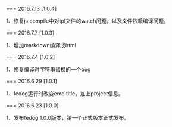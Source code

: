 ===
2016.7.13 [1.0.4]

1、修复js compile中对tpl文件的watch问题，以及文件依赖编译问题。

===
2016.7.7 [1.0.3]

1、增加markdown编译成html

===
2016.7.4 [1.0.2]

1、修复编译时字符串替换的一个bug

===
2016.6.29 [1.0.1]

1、fedog运行时改变cmd title，加上project信息。

===
2016.6.23 [1.0.0]

1、发布fedog 1.0.0版本，第一个正式版本正式发布。
